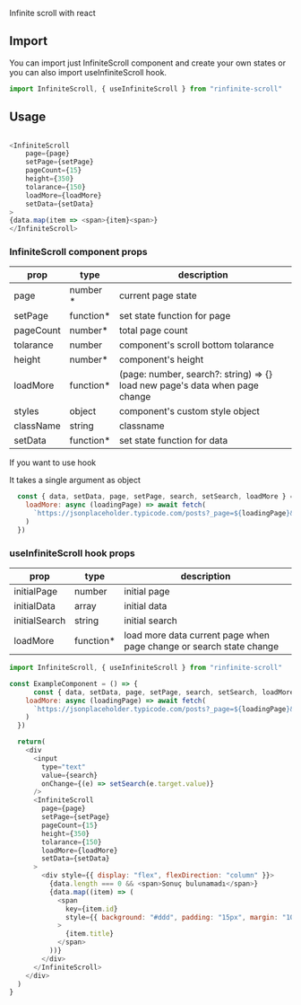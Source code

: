 
Infinite scroll with react

## Import

You can import just InfiniteScroll component and create your own states or you can also import useInfiniteScroll hook.

```js
import InfiniteScroll, { useInfiniteScroll } from "rinfinite-scroll"
```

## Usage

```js

<InfiniteScroll
    page={page}
    setPage={setPage}
    pageCount={15}
    height={350}
    tolarance={150}
    loadMore={loadMore}
    setData={setData}
>
{data.map(item => <span>{item}<span>}
</InfiniteScroll>

```

### InfiniteScroll component props

| prop | type | description |
| ------ | ------ | ------ |
page | number *| current page state |
setPage | function* | set state function for page |
pageCount | number* | total page count |
tolarance | number | component's scroll bottom tolarance |
height | number* | component's height |
loadMore | function* |  (page: number, search?: string) => {} load new page's data when page change |
styles | object | component's custom style object |
className | string | classname |
setData | function* | set state function for data |


If you want to use hook

It takes a single argument as object

```js
  const { data, setData, page, setPage, search, setSearch, loadMore } = useInfiniteScroll({
    loadMore: async (loadingPage) => await fetch(
      `https://jsonplaceholder.typicode.com/posts?_page=${loadingPage}&_limit=10&title_like=${search}`
    )
  })
```

### useInfiniteScroll hook props

| prop | type | description |
| ------ | ------ | ------ |
initialPage | number | initial page |
initialData | array | initial data |
initialSearch | string | initial search |
loadMore | function* | load more data current page when page change or search state change |

```js
import InfiniteScroll, { useInfiniteScroll } from "rinfinite-scroll"

const ExampleComponent = () => {
      const { data, setData, page, setPage, search, setSearch, loadMore } = useInfiniteScroll({
    loadMore: async (loadingPage) => await fetch(
      `https://jsonplaceholder.typicode.com/posts?_page=${loadingPage}&_limit=10&title_like=${search}`
    )
  })

  return(
    <div 
      <input
        type="text"
        value={search}
        onChange={(e) => setSearch(e.target.value)}
      />
      <InfiniteScroll
        page={page}
        setPage={setPage}
        pageCount={15}
        height={350}
        tolarance={150}
        loadMore={loadMore}
        setData={setData}
      >
        <div style={{ display: "flex", flexDirection: "column" }}>
          {data.length === 0 && <span>Sonuç bulunamadı</span>}
          {data.map((item) => (
            <span
              key={item.id}
              style={{ background: "#ddd", padding: "15px", margin: "10px" }}
            >
              {item.title}
            </span>
          ))}
        </div>
      </InfiniteScroll>
    </div>
  )
}

```




